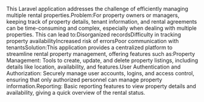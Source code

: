 This Laravel application addresses the challenge of efficiently managing multiple rental properties.Problem:For property owners or managers, keeping track of property details, tenant information, and rental agreements can be time-consuming and complex, especially when dealing with multiple properties. This can lead to:Disorganized recordsDifficulty in tracking property availabilityIncreased risk of errorsPoor communication with tenantsSolution:This application provides a centralized platform to streamline rental property management, offering features such as:Property Management: Tools to create, update, and delete property listings, including details like location, availability, and features.User Authentication and Authorization: Securely manage user accounts, logins, and access control, ensuring that only authorized personnel can manage property information.Reporting: Basic reporting features to view property details and availability, giving a quick overview of the rental status.

